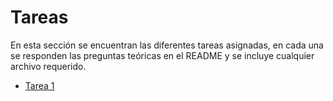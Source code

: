 # Tareas
En esta sección se encuentran las diferentes tareas asignadas, en cada una se responden las preguntas teóricas en el README y se incluye cualquier archivo requerido.

* [Tarea 1](/Tareas/TAREA_1/)
